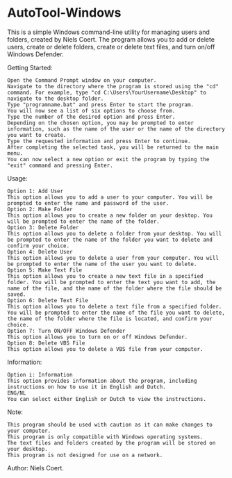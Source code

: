 # AutoTool-Windows
This is a simple Windows command-line utility for managing users and folders, created by Niels Coert. The program allows you to add or delete users, create or delete folders, create or delete text files, and turn on/off Windows Defender.

Getting Started:

    Open the Command Prompt window on your computer.
    Navigate to the directory where the program is stored using the "cd" command. For example, type "cd C:\Users\YourUsername\Desktop" to navigate to the desktop folder.
    Type "programname.bat" and press Enter to start the program.
    You will now see a list of six options to choose from.
    Type the number of the desired option and press Enter.
    Depending on the chosen option, you may be prompted to enter information, such as the name of the user or the name of the directory you want to create.
    Type the requested information and press Enter to continue.
    After completing the selected task, you will be returned to the main menu.
    You can now select a new option or exit the program by typing the "exit" command and pressing Enter.

Usage:

    Option 1: Add User
    This option allows you to add a user to your computer. You will be prompted to enter the name and password of the user.
    Option 2: Make Folder
    This option allows you to create a new folder on your desktop. You will be prompted to enter the name of the folder.
    Option 3: Delete Folder
    This option allows you to delete a folder from your desktop. You will be prompted to enter the name of the folder you want to delete and confirm your choice.
    Option 4: Delete User
    This option allows you to delete a user from your computer. You will be prompted to enter the name of the user you want to delete.
    Option 5: Make Text File
    This option allows you to create a new text file in a specified folder. You will be prompted to enter the text you want to add, the name of the file, and the name of the folder where the file should be saved.
    Option 6: Delete Text File
    This option allows you to delete a text file from a specified folder. You will be prompted to enter the name of the file you want to delete, the name of the folder where the file is located, and confirm your choice.
    Option 7: Turn ON/OFF Windows Defender
    This option allows you to turn on or off Windows Defender.
    Option 8: Delete VBS File
    This option allows you to delete a VBS file from your computer.

Information:

    Option i: Information
    This option provides information about the program, including instructions on how to use it in English and Dutch.
    ENG/NL
    You can select either English or Dutch to view the instructions.

Note:

    This program should be used with caution as it can make changes to your computer.
    This program is only compatible with Windows operating systems.
    The text files and folders created by the program will be stored on your desktop.
    This program is not designed for use on a network.

Author: Niels Coert.
